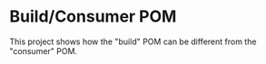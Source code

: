 # Build/Consumer POM
This project shows how the "build" POM can be different from the "consumer" POM.